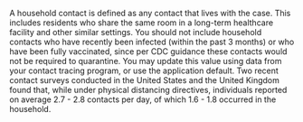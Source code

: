 A household contact is defined as any contact that lives with the case. This includes residents who share the same room in a long-term healthcare facility and other similar settings. You should not include household contacts who have recently been infected (within the past 3 months) or who have been fully vaccinated, since per CDC guidance these contacts would not be required to quarantine. You may update this value using data from your contact tracing program, or use the application default. Two recent contact surveys conducted in the United States and the United Kingdom found that, while under physical distancing directives, individuals reported on average 2.7 - 2.8 contacts per day, of which 1.6 - 1.8 occurred in the household.
